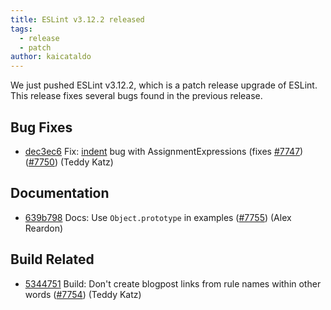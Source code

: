 ```yaml
---
title: ESLint v3.12.2 released
tags:
  - release
  - patch
author: kaicataldo
---
```


We just pushed ESLint v3.12.2, which is a patch release upgrade of ESLint. This release  fixes several bugs found in the previous release.










## Bug Fixes


* [dec3ec6](https://github.com/eslint/eslint/commit/dec3ec6) Fix: [indent](/docs/rules/indent) bug with AssignmentExpressions (fixes [#7747](https://github.com/eslint/eslint/issues/7747)) ([#7750](https://github.com/eslint/eslint/issues/7750)) (Teddy Katz)




## Documentation


* [639b798](https://github.com/eslint/eslint/commit/639b798) Docs: Use `Object.prototype` in examples ([#7755](https://github.com/eslint/eslint/issues/7755)) (Alex Reardon)






## Build Related


* [5344751](https://github.com/eslint/eslint/commit/5344751) Build: Don't create blogpost links from rule names within other words ([#7754](https://github.com/eslint/eslint/issues/7754)) (Teddy Katz)
